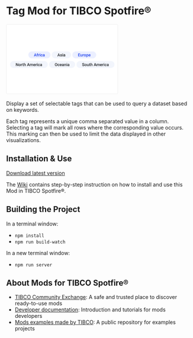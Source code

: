 # Tag Mod for TIBCO Spotfire®

<img src="assets/tag.png" width="60%"/>

Display a set of selectable tags that can be used to query a dataset based on keywords.

Each tag represents a unique comma separated value in a column. Selecting a tag will mark all rows where the corresponding value occurs. This marking can then be used to limit the data displayed in other visualizations.

## Installation & Use

[Download latest version](https://github.com/TIBCOSoftware/spotfire-mod-tag/releases)

The [Wiki](https://github.com/TIBCOSoftware/spotfire-mod-tag/wiki) contains step-by-step instruction on how to install and use this Mod in TIBCO Spotfire®.

## Building the Project

In a terminal window:
- `npm install`
- `npm run build-watch`

In a new terminal window:
- `npm run server`

## About Mods for TIBCO Spotfire®
-   [TIBCO Community Exchange](https://community.tibco.com/s/global-search/%40uri#q=mod%20for%20tibco%20spotfire&t=Exchange&sort=date%20descending): A safe and trusted place to discover ready-to-use mods
-   [Developer documentation](https://tibcosoftware.github.io/spotfire-mods/docs/): Introduction and tutorials for mods developers
-   [Mods examples made by TIBCO](https://github.com/TIBCOSoftware/spotfire-mods/releases/latest): A public repository for examples projects
